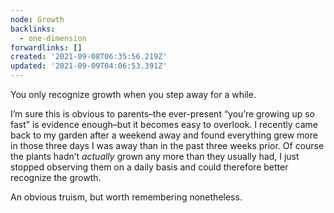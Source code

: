 ```yaml
---
node: Growth
backlinks:
  - one-dimension
forwardlinks: []
created: '2021-09-08T06:35:56.219Z'
updated: '2021-09-09T04:06:53.391Z'
---
```

<p>You only recognize growth when you step away for a while.</p>
<p>I’m sure this is obvious to parents–the ever-present “you’re growing up so fast” is evidence enough–but it becomes easy to overlook. I recently came back to my garden after a weekend away and found everything grew more in those three days I was away than in the past three weeks prior. Of course the plants hadn’t <em>actually</em> grown any more than they  usually had, I just stopped observing them on a daily basis and could therefore better recognize the growth. </p>
<p>An obvious truism, but worth remembering nonetheless. </p>
